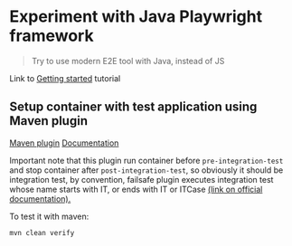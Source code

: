 # Experiment with Java Playwright framework

> Try to use modern E2E tool with Java, instead of JS

Link to [Getting started](https://playwright.dev/java/docs/intro) tutorial

## Setup container with test application using Maven plugin

[Maven plugin](https://github.com/fabric8io/docker-maven-plugin)
[Documentation](http://dmp.fabric8.io/)

Important note that this plugin run container before `pre-integration-test` and stop container  after `post-integration-test`,
so obviously it should be integration test, by convention, failsafe plugin executes integration test whose name starts
with IT, or ends with IT or ITCase
[(link on official documentation).](https://maven.apache.org/surefire/maven-failsafe-plugin/examples/inclusion-exclusion.html)

To test it with maven:
```bash
mvn clean verify
```

